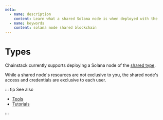 ```yaml
---
meta:
  - name: description
    content: Learn what a shared Solana node is when deployed with the Chainstack managed blockchain services.
  - name: keywords
    content: solana node shared blockchain
---
```


# Types

Chainstack currently supports deploying a Solana node of the [shared type](/glossary/shared-node).

While a shared node's resources are not exclusive to you, the shared node's access and credentials are exclusive to each user.

::: tip See also

* [Tools](/operations/solana/tools)
* [Tutorials](/tutorials/solana/)

:::
